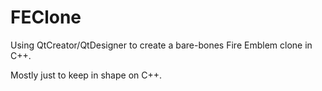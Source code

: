 # FEClone

Using QtCreator/QtDesigner to create a bare-bones Fire Emblem clone in C++.

Mostly just to keep in shape on C++.
